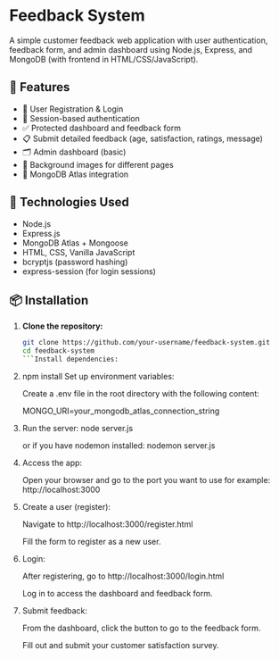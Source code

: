 # Feedback System

A simple customer feedback web application with user authentication, feedback form, and admin dashboard using Node.js, Express, and MongoDB (with frontend in HTML/CSS/JavaScript).

## 🔧 Features

- 📝 User Registration & Login
- 🔐 Session-based authentication
- ✅ Protected dashboard and feedback form
- 📋 Submit detailed feedback (age, satisfaction, ratings, message)
- 🗂 Admin dashboard (basic)
- 🎨 Background images for different pages
- 💾 MongoDB Atlas integration

## 🚀 Technologies Used

- Node.js
- Express.js
- MongoDB Atlas + Mongoose
- HTML, CSS, Vanilla JavaScript
- bcryptjs (password hashing)
- express-session (for login sessions)

## 📦 Installation

1. **Clone the repository:**

   ````bash
   git clone https://github.com/your-username/feedback-system.git
   cd feedback-system
   ```Install dependencies:

   ````

2. npm install
   Set up environment variables:

   Create a .env file in the root directory with the following content:

   MONGO_URI=your_mongodb_atlas_connection_string

3. Run the server:
   node server.js

   or if you have nodemon installed:
   nodemon server.js

4. Access the app:

   Open your browser and go to the port you want to use
   for example: http://localhost:3000

5. Create a user (register):

   Navigate to http://localhost:3000/register.html

   Fill the form to register as a new user.

6. Login:

   After registering, go to http://localhost:3000/login.html

   Log in to access the dashboard and feedback form.

7. Submit feedback:

   From the dashboard, click the button to go to the feedback form.

   Fill out and submit your customer satisfaction survey.
